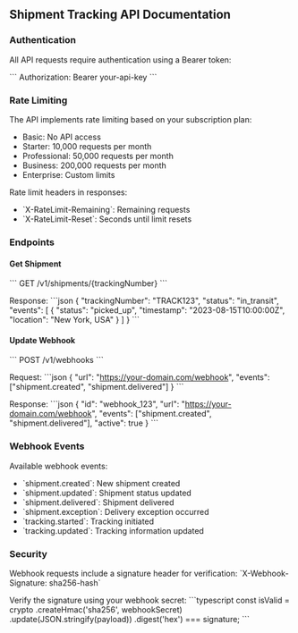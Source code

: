 ## Shipment Tracking API Documentation

### Authentication

All API requests require authentication using a Bearer token:

\`\`\`
Authorization: Bearer your-api-key
\`\`\`

### Rate Limiting

The API implements rate limiting based on your subscription plan:
- Basic: No API access
- Starter: 10,000 requests per month
- Professional: 50,000 requests per month
- Business: 200,000 requests per month
- Enterprise: Custom limits

Rate limit headers in responses:
- \`X-RateLimit-Remaining\`: Remaining requests
- \`X-RateLimit-Reset\`: Seconds until limit resets

### Endpoints

#### Get Shipment
\`\`\`
GET /v1/shipments/{trackingNumber}
\`\`\`

Response:
\`\`\`json
{
  "trackingNumber": "TRACK123",
  "status": "in_transit",
  "events": [
    {
      "status": "picked_up",
      "timestamp": "2023-08-15T10:00:00Z",
      "location": "New York, USA"
    }
  ]
}
\`\`\`

#### Update Webhook
\`\`\`
POST /v1/webhooks
\`\`\`

Request:
\`\`\`json
{
  "url": "https://your-domain.com/webhook",
  "events": ["shipment.created", "shipment.delivered"]
}
\`\`\`

Response:
\`\`\`json
{
  "id": "webhook_123",
  "url": "https://your-domain.com/webhook",
  "events": ["shipment.created", "shipment.delivered"],
  "active": true
}
\`\`\`

### Webhook Events

Available webhook events:
- \`shipment.created\`: New shipment created
- \`shipment.updated\`: Shipment status updated
- \`shipment.delivered\`: Shipment delivered
- \`shipment.exception\`: Delivery exception occurred
- \`tracking.started\`: Tracking initiated
- \`tracking.updated\`: Tracking information updated

### Security

Webhook requests include a signature header for verification:
\`X-Webhook-Signature: sha256-hash\`

Verify the signature using your webhook secret:
\`\`\`typescript
const isValid = crypto
  .createHmac('sha256', webhookSecret)
  .update(JSON.stringify(payload))
  .digest('hex') === signature;
\`\`\`